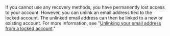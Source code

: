 If you cannot use any recovery methods, you have permanently lost access to your account. However, you can unlink an email address tied to the locked account. The unlinked email address can then be linked to a new or existing account. For more information, see "[Unlinking your email address from a locked account](/account-and-profile/setting-up-and-managing-your-personal-account-on-github/managing-your-personal-account/unlinking-your-email-address-from-a-locked-account)."